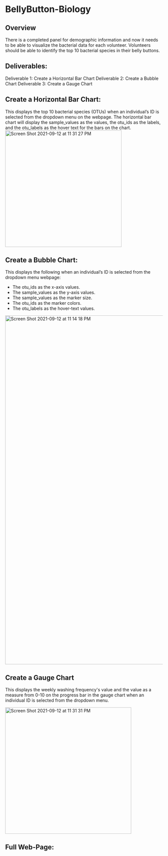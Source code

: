 # BellyButton-Biology

## Overview
There is a completed panel for demographic information and now it needs to be able to visualize the bacterial data for each volunteer. Volunteers should be able to identify the top 10 bacterial species in their belly buttons.

## Deliverables:
Deliverable 1: Create a Horizontal Bar Chart
Deliverable 2: Create a Bubble Chart
Deliverable 3: Create a Gauge Chart

## Create a Horizontal Bar Chart:
This displays the top 10 bacterial species (OTUs) when an individual’s ID is selected from the dropdown menu on the webpage. The horizontal bar chart will display the sample_values as the values, the otu_ids as the labels, and the otu_labels as the hover text for the bars on the chart.
<img width="372" alt="Screen Shot 2021-09-12 at 11 31 27 PM" src="https://user-images.githubusercontent.com/85847344/133035274-6cc08480-ef27-431b-b805-5be770cf41cf.png">

## Create a Bubble Chart:
This displays the following when an individual’s ID is selected from the dropdown menu webpage:
* The otu_ids as the x-axis values.
* The sample_values as the y-axis values.
* The sample_values as the marker size.
* The otu_ids as the marker colors.
* The otu_labels as the hover-text values.

<img width="1112" alt="Screen Shot 2021-09-12 at 11 14 18 PM" src="https://user-images.githubusercontent.com/85847344/133035377-1ec262d0-919a-4406-8f37-50830a5c642e.png">

## Create a Gauge Chart
This displays the weekly washing frequency's value and the value as a measure from 0-10 on the progress bar in the gauge chart when an individual ID is selected from the dropdown menu.

<img width="403" alt="Screen Shot 2021-09-12 at 11 31 31 PM" src="https://user-images.githubusercontent.com/85847344/133035454-3bb496d5-ab91-4e39-a9f5-2c9671336b4c.png">


## Full Web-Page:
